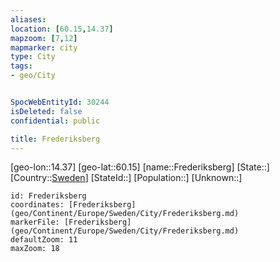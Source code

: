 ```yaml
---
aliases: 
location: [60.15,14.37]
mapzoom: [7,12] 
mapmarker: city 
type: City
tags:
- geo/City


SpocWebEntityId: 30244
isDeleted: false
confidential: public

title: Frederiksberg
---
```

[geo-lon::14.37]
[geo-lat::60.15]
[name::Frederiksberg]
[State::]
[Country::[Sweden](geo/Continent/Europe/Sweden.md)]
[StateId::]
[Population::]
[Unknown::]


```leaflet
id: Frederiksberg
coordinates: [Frederiksberg](geo/Continent/Europe/Sweden/City/Frederiksberg.md)
markerFile: [Frederiksberg](geo/Continent/Europe/Sweden/City/Frederiksberg.md)
defaultZoom: 11 
maxZoom: 18
```


